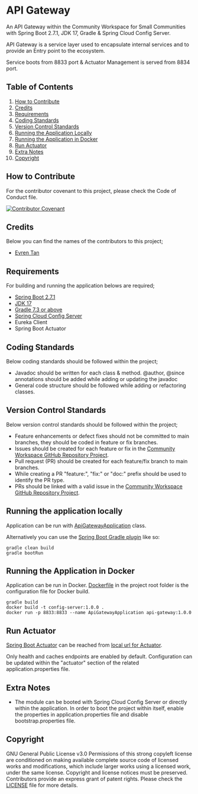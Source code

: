# API Gateway
An API Gateway within the Community Workspace for Small Communities with Spring Boot 2.7.1, JDK 17, Gradle & Spring Cloud Config Server.

API Gateway is a service layer used to encapsulate internal services and to provide an Entry point to the ecosystem.
 
Service boots from 8833 port & Actuator Management is served from 8834 port.

## Table of Contents

1. [How to Contribute](#how-to-contribute)
2. [Credits](#credits)
3. [Requirements](#requirements)
4. [Coding Standards](#coding-standards)
5. [Version Control Standards](#version-control-standards)
6. [Running the Application Locally](#running-the-application-locally)
7. [Running the Application in Docker](#running-the-application-in-docker)
8. [Run Actuator](#run-actuator)
9. [Extra Notes](#extra-notes)
10. [Copyright](#copyright)

## How to Contribute

For the contributor covenant to this project, please check the Code of Conduct file.

[![Contributor Covenant][contributor]](CODE_OF_CONDUCT.md)

## Credits

Below you can find the names of the contributors to this project;

- [Evren Tan][evren-tan-github]

## Requirements

For building and running the application belows are required;

- [Spring Boot 2.7.1][spring-boot-version]
- [JDK 17][java-version]
- [Gradle 7.3 or above][gradle-version]
- [Spring Cloud Config Server][spring-cloud-config-server]
- Eureka Client
- Spring Boot Actuator

## Coding Standards

Below coding standards should be followed within the project;

- Javadoc should be written for each class & method. @author, @since annotations should be added while adding or updating the javadoc
- General code structure should be followed while adding or refactoring classes.

## Version Control Standards

Below version control standards should be followed within the project;

- Feature enhancements or defect fixes should not be committed to main branches, they should be coded in feature or fix branches.
- Issues should be created for each feature or fix in the [Community Workspace GitHub Repository Project][community-workspace-github].
- Pull request (PR) should be created for each feature/fix branch to main branches.
- While creating a PR "feature:", "fix:" or "doc:" prefix should be used to identify the PR type.
- PRs should be linked with a valid issue in the [Community Workspace GitHub Repository Project][community-workspace-github].

## Running the application locally

Application can be run with [ApiGatewayApplication][api-gateway-main-class] class.

Alternatively you can use the [Spring Boot Gradle plugin][spring-boot-gradle-plugin] like so:

```shell
gradle clean build
gradle bootRun
```

## Running the Application in Docker

Application can be run in Docker. [Dockerfile](Dockerfile) in the project root folder is the configuration file for Docker build.

```shell
gradle build
docker build -t config-server:1.0.0 .
docker run -p 8833:8833 --name ApiGatewayApplication api-gateway:1.0.0
```

## Run Actuator

[Spring Boot Actuator][spring-boot-actuator] can be reached from [local url for Actuator][local-actuator].

Only health and caches endpoints are enabled by default. Configuration can be updated within the "actuator" section of the related application.properties file.

## Extra Notes

* The module can be booted with Spring Cloud Config Server or directly within the application. In order to boot the project within itself, enable the properties in application.properties file and disable bootstrap.properties file.

## Copyright

GNU General Public License v3.0
Permissions of this strong copyleft license are conditioned on making available complete source code of licensed works and modifications, which include larger works using a licensed work, under the same license. Copyright and license notices must be preserved. Contributors provide an express grant of patent rights.
Please check the [LICENSE](LICENSE) file for more details.

[evren-tan-github]: https://github.com/evrentan
[spring-boot-version]: https://github.com/spring-projects/spring-boot/wiki/Spring-Boot-2.7-Release-Notes
[java-version]: https://www.oracle.com/java/technologies/javase/jdk17-archive-downloads.html
[gradle-version]: https://gradle.org/releases/
[spring-cloud-config-server]: https://cloud.spring.io/spring-cloud-config/multi/multi__spring_cloud_config_server.html
[contributor]: https://img.shields.io/badge/Contributor%20Covenant-2.1-4baaaa.svg
[community-workspace-github]: https://github.com/evrentan/community-workspace
[api-gateway-main-class]: src/main/java/evrentan/community/apigateway/spring/spring/ApiGatewayApplication.java
[spring-boot-gradle-plugin]: https://docs.spring.io/spring-boot/docs/current/gradle-plugin/reference/htmlsingle/
[spring-boot-actuator]: https://spring.io/guides/gs/actuator-service/
[local-actuator]: http://localhost:8834/actuator